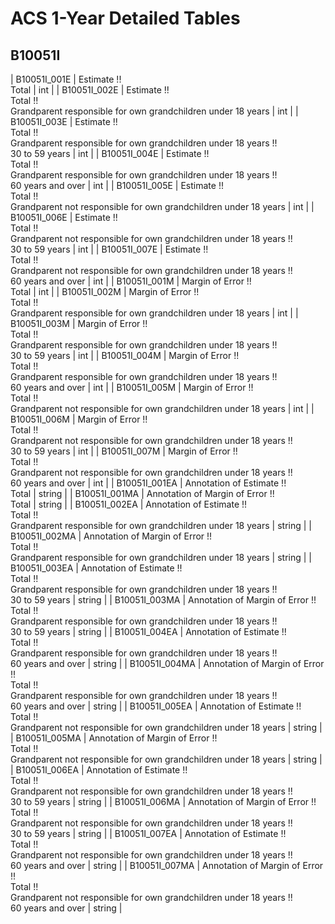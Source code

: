 # ACS 1-Year Detailed Tables

## B10051I

| B10051I_001E | Estimate !!<br>Total | int |
| B10051I_002E | Estimate !!<br>Total !!<br>Grandparent responsible for own grandchildren under 18 years | int |
| B10051I_003E | Estimate !!<br>Total !!<br>Grandparent responsible for own grandchildren under 18 years !!<br>30 to 59 years | int |
| B10051I_004E | Estimate !!<br>Total !!<br>Grandparent responsible for own grandchildren under 18 years !!<br>60 years and over | int |
| B10051I_005E | Estimate !!<br>Total !!<br>Grandparent not responsible for own grandchildren under 18 years | int |
| B10051I_006E | Estimate !!<br>Total !!<br>Grandparent not responsible for own grandchildren under 18 years !!<br>30 to 59 years | int |
| B10051I_007E | Estimate !!<br>Total !!<br>Grandparent not responsible for own grandchildren under 18 years !!<br>60 years and over | int |
| B10051I_001M | Margin of Error !!<br>Total | int |
| B10051I_002M | Margin of Error !!<br>Total !!<br>Grandparent responsible for own grandchildren under 18 years | int |
| B10051I_003M | Margin of Error !!<br>Total !!<br>Grandparent responsible for own grandchildren under 18 years !!<br>30 to 59 years | int |
| B10051I_004M | Margin of Error !!<br>Total !!<br>Grandparent responsible for own grandchildren under 18 years !!<br>60 years and over | int |
| B10051I_005M | Margin of Error !!<br>Total !!<br>Grandparent not responsible for own grandchildren under 18 years | int |
| B10051I_006M | Margin of Error !!<br>Total !!<br>Grandparent not responsible for own grandchildren under 18 years !!<br>30 to 59 years | int |
| B10051I_007M | Margin of Error !!<br>Total !!<br>Grandparent not responsible for own grandchildren under 18 years !!<br>60 years and over | int |
| B10051I_001EA | Annotation of Estimate !!<br>Total | string |
| B10051I_001MA | Annotation of Margin of Error !!<br>Total | string |
| B10051I_002EA | Annotation of Estimate !!<br>Total !!<br>Grandparent responsible for own grandchildren under 18 years | string |
| B10051I_002MA | Annotation of Margin of Error !!<br>Total !!<br>Grandparent responsible for own grandchildren under 18 years | string |
| B10051I_003EA | Annotation of Estimate !!<br>Total !!<br>Grandparent responsible for own grandchildren under 18 years !!<br>30 to 59 years | string |
| B10051I_003MA | Annotation of Margin of Error !!<br>Total !!<br>Grandparent responsible for own grandchildren under 18 years !!<br>30 to 59 years | string |
| B10051I_004EA | Annotation of Estimate !!<br>Total !!<br>Grandparent responsible for own grandchildren under 18 years !!<br>60 years and over | string |
| B10051I_004MA | Annotation of Margin of Error !!<br>Total !!<br>Grandparent responsible for own grandchildren under 18 years !!<br>60 years and over | string |
| B10051I_005EA | Annotation of Estimate !!<br>Total !!<br>Grandparent not responsible for own grandchildren under 18 years | string |
| B10051I_005MA | Annotation of Margin of Error !!<br>Total !!<br>Grandparent not responsible for own grandchildren under 18 years | string |
| B10051I_006EA | Annotation of Estimate !!<br>Total !!<br>Grandparent not responsible for own grandchildren under 18 years !!<br>30 to 59 years | string |
| B10051I_006MA | Annotation of Margin of Error !!<br>Total !!<br>Grandparent not responsible for own grandchildren under 18 years !!<br>30 to 59 years | string |
| B10051I_007EA | Annotation of Estimate !!<br>Total !!<br>Grandparent not responsible for own grandchildren under 18 years !!<br>60 years and over | string |
| B10051I_007MA | Annotation of Margin of Error !!<br>Total !!<br>Grandparent not responsible for own grandchildren under 18 years !!<br>60 years and over | string |

